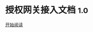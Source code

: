 <!-- _coverpage.md -->

<!--![logo](_media/icon.svg)-->

# 授权网关接入文档 <small>1.0</small>



[开始阅读](#授权网关接入)